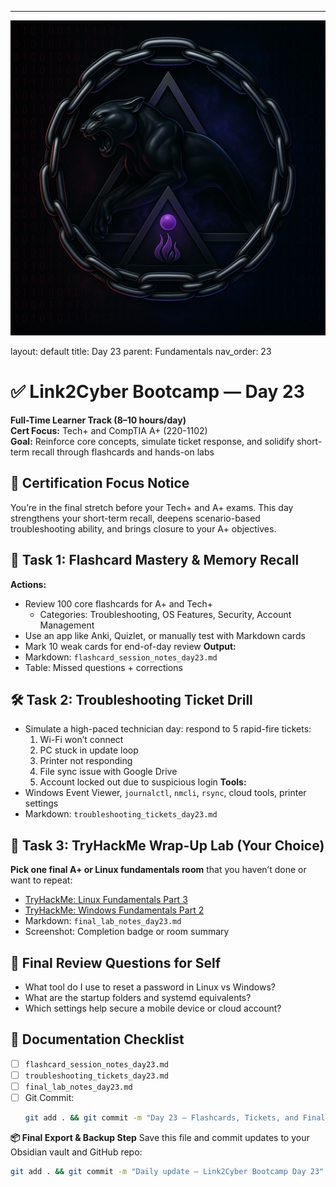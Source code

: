 ---
![Panther Icon](/assets/icons/icon-cyber-panther.png)

layout: default
title: Day 23
parent: Fundamentals
nav_order: 23

# ✅ Link2Cyber Bootcamp — Day 23
**Full-Time Learner Track (8–10 hours/day)**  
**Cert Focus:** Tech+ and CompTIA A+ (220-1102)  
**Goal:** Reinforce core concepts, simulate ticket response, and solidify short-term recall through flashcards and hands-on labs
## 🎯 Certification Focus Notice
You’re in the final stretch before your Tech+ and A+ exams. This day strengthens your short-term recall, deepens scenario-based troubleshooting ability, and brings closure to your A+ objectives.
## 🧰 Task 1: Flashcard Mastery & Memory Recall
**Actions:**  
- Review 100 core flashcards for A+ and Tech+  
  - Categories: Troubleshooting, OS Features, Security, Account Management  
- Use an app like Anki, Quizlet, or manually test with Markdown cards  
- Mark 10 weak cards for end-of-day review
**Output:**  
- Markdown: `flashcard_session_notes_day23.md`  
- Table: Missed questions + corrections
## 🛠️ Task 2: Troubleshooting Ticket Drill
- Simulate a high-paced technician day: respond to 5 rapid-fire tickets:  
  1. Wi-Fi won’t connect  
  2. PC stuck in update loop  
  3. Printer not responding  
  4. File sync issue with Google Drive  
  5. Account locked out due to suspicious login
**Tools:**  
- Windows Event Viewer, `journalctl`, `nmcli`, `rsync`, cloud tools, printer settings
- Markdown: `troubleshooting_tickets_day23.md`
## 🧪 Task 3: TryHackMe Wrap-Up Lab (Your Choice)
**Pick one final A+ or Linux fundamentals room** that you haven’t done or want to repeat:  
- [TryHackMe: Linux Fundamentals Part 3](https://tryhackme.com/room/linuxfundamentals3)  
- [TryHackMe: Windows Fundamentals Part 2](https://tryhackme.com/room/windowsfundamentals2)
- Markdown: `final_lab_notes_day23.md`  
- Screenshot: Completion badge or room summary
## 🧠 Final Review Questions for Self
- What tool do I use to reset a password in Linux vs Windows?  
- What are the startup folders and systemd equivalents?  
- Which settings help secure a mobile device or cloud account?
## 📁 Documentation Checklist
- [ ] `flashcard_session_notes_day23.md`  
- [ ] `troubleshooting_tickets_day23.md`  
- [ ] `final_lab_notes_day23.md`  
- [ ] Git Commit:
  ```bash
  git add . && git commit -m "Day 23 – Flashcards, Tickets, and Final Lab" && git push origin main
  ```
**📦 Final Export & Backup Step**
Save this file and commit updates to your Obsidian vault and GitHub repo:
```bash
git add . && git commit -m "Daily update – Link2Cyber Bootcamp Day 23" && git push origin main
```
